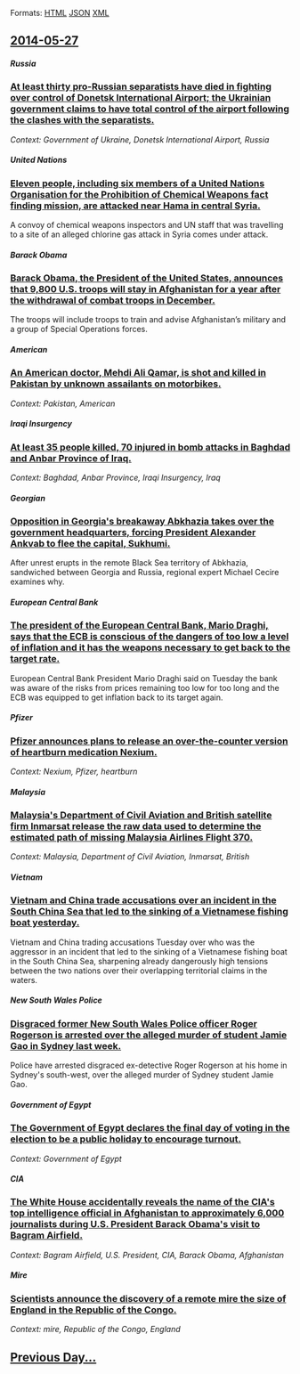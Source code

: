 
Formats: [HTML](2014/05/27/index.html)  [JSON](2014/05/27/index.json)  [XML](2014/05/27/index.xml)  

## [2014-05-27](/news/2014/05/27/index.md)

##### Russia
### [At least thirty pro-Russian separatists have died in fighting over control of Donetsk International Airport; the Ukrainian government claims to have total control of the airport following the clashes with the separatists. ](/news/2014/05/27/at-least-thirty-pro-russian-separatists-have-died-in-fighting-over-control-of-donetsk-international-airport-the-ukrainian-government-claims.md)
_Context: Government of Ukraine, Donetsk International Airport, Russia_

##### United Nations
### [Eleven people, including six members of a United Nations Organisation for the Prohibition of Chemical Weapons fact finding mission, are attacked near Hama in central Syria. ](/news/2014/05/27/eleven-people-including-six-members-of-a-united-nations-organisation-for-the-prohibition-of-chemical-weapons-fact-finding-mission-are-atta.md)
A convoy of chemical weapons inspectors and UN staff that was travelling to a site of an alleged chlorine gas attack in Syria comes under attack.

##### Barack Obama
### [Barack Obama, the President of the United States, announces that 9,800 U.S. troops will stay in Afghanistan for a year after the withdrawal of combat troops in December. ](/news/2014/05/27/barack-obama-the-president-of-the-united-states-announces-that-9-800-u-s-troops-will-stay-in-afghanistan-for-a-year-after-the-withdrawal.md)
The troops will include troops to train and advise Afghanistan&rsquo;s military and a group of Special Operations forces.

##### American
### [An American doctor, Mehdi Ali Qamar, is shot and killed in Pakistan by unknown assailants on motorbikes. ](/news/2014/05/27/an-american-doctor-mehdi-ali-qamar-is-shot-and-killed-in-pakistan-by-unknown-assailants-on-motorbikes.md)
_Context: Pakistan, American_

##### Iraqi Insurgency
### [At least 35 people killed, 70 injured in bomb attacks in Baghdad and Anbar Province of Iraq. ](/news/2014/05/27/at-least-35-people-killed-70-injured-in-bomb-attacks-in-baghdad-and-anbar-province-of-iraq.md)
_Context: Baghdad, Anbar Province, Iraqi Insurgency, Iraq_

#####  Georgian
### [Opposition in Georgia's breakaway Abkhazia takes over the government headquarters, forcing President Alexander Ankvab to flee the capital, Sukhumi. ](/news/2014/05/27/opposition-in-georgia-s-breakaway-abkhazia-takes-over-the-government-headquarters-forcing-president-alexander-ankvab-to-flee-the-capital-s.md)
After unrest erupts in the remote Black Sea territory of Abkhazia, sandwiched between Georgia and Russia, regional expert Michael Cecire examines why.

##### European Central Bank
### [The president of the European Central Bank, Mario Draghi, says that the ECB is conscious of the dangers of too low a level of inflation and it has the weapons necessary to get back to the target rate. ](/news/2014/05/27/the-president-of-the-european-central-bank-mario-draghi-says-that-the-ecb-is-conscious-of-the-dangers-of-too-low-a-level-of-inflation-and.md)
European Central Bank President Mario Draghi said on Tuesday the bank was aware of the risks from prices remaining too low for too long and the ECB was equipped to get inflation back to its target again.

##### Pfizer
### [Pfizer announces plans to release an over-the-counter version of heartburn medication Nexium. ](/news/2014/05/27/pfizer-announces-plans-to-release-an-over-the-counter-version-of-heartburn-medication-nexium.md)
_Context: Nexium, Pfizer, heartburn_

##### Malaysia
### [Malaysia's Department of Civil Aviation and British satellite firm Inmarsat release the raw data used to determine the estimated path of missing Malaysia Airlines Flight 370. ](/news/2014/05/27/malaysia-s-department-of-civil-aviation-and-british-satellite-firm-inmarsat-release-the-raw-data-used-to-determine-the-estimated-path-of-mis.md)
_Context: Malaysia, Department of Civil Aviation, Inmarsat, British_

##### Vietnam
### [Vietnam and China trade accusations over an incident in the South China Sea that led to the sinking of a Vietnamese fishing boat yesterday. ](/news/2014/05/27/vietnam-and-china-trade-accusations-over-an-incident-in-the-south-china-sea-that-led-to-the-sinking-of-a-vietnamese-fishing-boat-yesterday.md)
Vietnam and China trading accusations Tuesday over who was the aggressor in an incident that led to the sinking of a Vietnamese fishing boat in the South China Sea, sharpening already dangerously high tensions between the two nations over their overlapping territorial claims in the waters.

##### New South Wales Police
### [Disgraced former New South Wales Police officer Roger Rogerson is arrested over the alleged murder of student Jamie Gao in Sydney last week. ](/news/2014/05/27/disgraced-former-new-south-wales-police-officer-roger-rogerson-is-arrested-over-the-alleged-murder-of-student-jamie-gao-in-sydney-last-week.md)
Police have arrested disgraced ex-detective Roger Rogerson at his home in Sydney&#039;s south-west, over the alleged murder of Sydney student Jamie Gao.

##### Government of Egypt
### [The Government of Egypt declares the final day of voting in the election to be a public holiday to encourage turnout. ](/news/2014/05/27/the-government-of-egypt-declares-the-final-day-of-voting-in-the-election-to-be-a-public-holiday-to-encourage-turnout.md)
_Context: Government of Egypt_

##### CIA
### [The White House accidentally reveals the name of the CIA's top intelligence official in Afghanistan to approximately 6,000 journalists during U.S. President Barack Obama's visit to Bagram Airfield. ](/news/2014/05/27/the-white-house-accidentally-reveals-the-name-of-the-cia-s-top-intelligence-official-in-afghanistan-to-approximately-6-000-journalists-durin.md)
_Context: Bagram Airfield, U.S. President, CIA, Barack Obama, Afghanistan_

##### Mire
### [Scientists announce the discovery of a remote mire the size of England in the Republic of the Congo. ](/news/2014/05/27/scientists-announce-the-discovery-of-a-remote-mire-the-size-of-england-in-the-republic-of-the-congo.md)
_Context: mire, Republic of the Congo, England_

## [Previous Day...](/news/2014/05/26/index.md)

